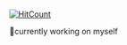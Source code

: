 ### 


  [![HitCount](http://hits.dwyl.com/Dagmawi-M/{project}.svg?style=flat-square)](http://hits.dwyl.com/Dagmawi-M/{project})
  



:rocket:currently working on myself 

<!--
**Dagmawi-M/Dagmawi-M** is a ✨ _special_ ✨ repository because its `README.md` (this file) appears on your GitHub profile.

My life gist :

- :rocket: I’m currently working on myself , honing my skills and becoming a better version.
- 👯 I’m looking to take on new challenging projects/ideas. 
- 🌱 I’m currently learning to 
- ⚡ Fun fact: ...

- 🤔 I’m looking for help with ...
- 💬 Ask me about ...
- 📫 How to reach me: ...
- 😄 Pronouns: ...
 :star: I’m looking to take on new challenging projects/ideas. 





- ⚡ Fun fact:   Computer was a job title, and the first programmers were women.
-->
